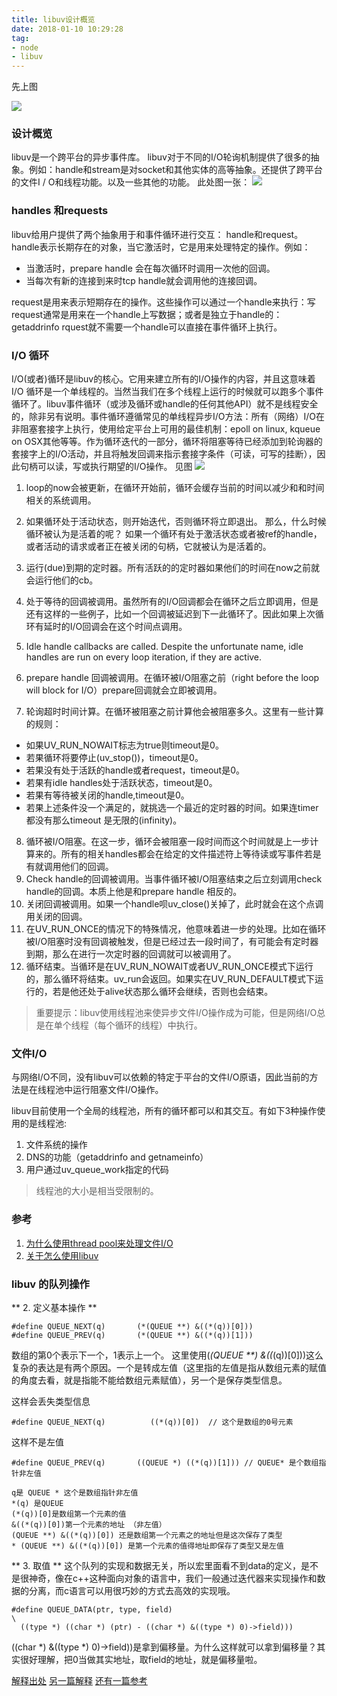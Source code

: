 ```yaml
---
title: libuv设计概览
date: 2018-01-10 10:29:28
tag:
- node
- libuv
---
```


先上图

![](http://7xnyi3.dl1.z0.glb.clouddn.com/2017-07-10-libuv-libuv.png)

<!-- more -->

### 设计概览
libuv是一个跨平台的异步事件库。
libuv对于不同的I/O轮询机制提供了很多的抽象。例如：handle和stream是对socket和其他实体的高等抽象。还提供了跨平台的文件I / O和线程功能。以及一些其他的功能。
此处图一张：
![](http://docs.libuv.org/en/v1.x/_images/architecture.png)

### handles 和requests
libuv给用户提供了两个抽象用于和事件循环进行交互： handle和request。
handle表示长期存在的对象，当它激活时，它是用来处理特定的操作。例如：
  * 当激活时，prepare handle 会在每次循环时调用一次他的回调。
  * 当每次有新的连接到来时tcp handle就会调用他的连接回调。

request是用来表示短期存在的操作。这些操作可以通过一个handle来执行：写request通常是用来在一个handle上写数据；或者是独立于handle的： getaddrinfo rquest就不需要一个handle可以直接在事件循环上执行。

### I/O 循环
I/O(或者)循环是libuv的核心。它用来建立所有的I/O操作的内容，并且这意味着I/O 循环是一个单线程的。当然当我们在多个线程上运行的时候就可以跑多个事件循环了。libuv事件循环（或涉及循环或handle的任何其他API）就不是线程安全的，除非另有说明。事件循环遵循常见的单线程异步I/O方法：所有（网络）I/O在非阻塞套接字上执行，使用给定平台上可用的最佳机制：epoll on linux, kqueue on OSX其他等等。作为循环迭代的一部分，循环将阻塞等待已经添加到轮询器的套接字上的I/O活动，并且将触发回调来指示套接字条件（可读，可写的挂断），因此句柄可以读，写或执行期望的I/O操作。
见图
![](http://docs.libuv.org/en/v1.x/_images/loop_iteration.png)

1. loop的now会被更新，在循环开始前，循环会缓存当前的时间以减少和和时间相关的系统调用。
2. 如果循环处于活动状态，则开始迭代，否则循环将立即退出。 那么，什么时候循环被认为是活着的呢？ 如果一个循环有处于激活状态或者被ref的handle，或者活动的请求或者正在被关闭的句柄，它就被认为是活着的。
3. 运行(due)到期的定时器。所有活跃的的定时器如果他们的时间在now之前就会运行他们的cb。

4. 处于等待的回调被调用。虽然所有的I/O回调都会在循环之后立即调用，但是还有这样的一些例子，比如一个回调被延迟到下一此循环了。因此如果上次循环有延时的I/O回调会在这个时间点调用。
5. Idle handle callbacks are called. Despite the unfortunate name, idle handles are run on every loop iteration, if they are active.
6. prepare handle 回调被调用。在循环被I/O阻塞之前（right before the loop will block for I/O）prepare回调就会立即被调用。
7. 轮询超时时间计算。在循环被阻塞之前计算他会被阻塞多久。这里有一些计算的规则：
  * 如果UV_RUN_NOWAIT标志为true则timeout是0。
  * 若果循环将要停止(uv_stop())，timeout是0。
  * 若果没有处于活跃的handle或者request，timeout是0。
  * 若果有idle handles处于活跃状态，timeout是0。
  * 若果有等待被关闭的handle,timeout是0。
  * 若果上述条件没一个满足的，就挑选一个最近的定时器的时间。如果连timer都没有那么timeout 是无限的(infinity)。
8. 循环被I/O阻塞。在这一步，循环会被阻塞一段时间而这个时间就是上一步计算来的。所有的相关handles都会在给定的文件描述符上等待读或写事件若是有就调用他们的回调。
9. Check handle的回调被调用。当事件循环被I/O阻塞结束之后立刻调用check handle的回调。本质上他是和prepare handle 相反的。
10. 关闭回调被调用。如果一个handle呗uv_close()关掉了，此时就会在这个点调用关闭的回调。
11. 在UV_RUN_ONCE的情况下的特殊情况，他意味着进一步的处理。比如在循环被I/O阻塞时没有回调被触发，但是已经过去一段时间了，有可能会有定时器到期，那么在进行一次定时器的回调就可以被调用了。
12. 循环结束。当循环是在UV_RUN_NOWAIT或者UV_RUN_ONCE模式下运行的，那么循环将结束。uv_run会返回。如果实在UV_RUN_DEFAULT模式下运行的，若是他还处于alive状态那么循环会继续，否则也会结束。
> 重要提示：libuv使用线程池来使异步文件I/O操作成为可能，但是网络I/O总是在单个线程（每个循环的线程）中执行。

### 文件I/O
与网络I/O不同，没有libuv可以依赖的特定于平台的文件I/O原语，因此当前的方法是在线程池中运行阻塞文件I/O操作。

libuv目前使用一个全局的线程池，所有的循环都可以和其交互。有如下3种操作使用的是线程池:
1. 文件系统的操作
2. DNS的功能（getaddrinfo and getnameinfo）
3. 用户通过uv_queue_work指定的代码
> 线程池的大小是相当受限制的。

### 参考
1. [为什么使用thread pool来处理文件I/O](http://blog.libtorrent.org/2012/10/asynchronous-disk-io/)
2. [关于怎么使用libuv](http://luohaha.github.io/Chinese-uvbook/source/introduction.html)

### libuv 的队列操作
** 2. 定义基本操作 **
```
#define QUEUE_NEXT(q)       (*(QUEUE **) &((*(q))[0]))
#define QUEUE_PREV(q)       (*(QUEUE **) &((*(q))[1]))
```
数组的第0个表示下一个，1表示上一个。
这里使用(*(QUEUE **) &((*(q))[0]))这么复杂的表达是有两个原因。一个是转成左值（这里指的左值是指从数组元素的赋值的角度去看，就是指能不能给数组元素赋值），另一个是保存类型信息。

这样会丢失类型信息
```
#define QUEUE_NEXT(q)          ((*(q))[0])  // 这个是数组的0号元素
```

这样不是左值
```
#define QUEUE_PREV(q)       ((QUEUE *) ((*(q))[1])) // QUEUE* 是个数组指针非左值
```

```
q是 QUEUE * 这个是数组指针非左值
*(q) 是QUEUE
(*(q))[0]是数组第一个元素的值
&((*(q))[0])第一个元素的地址 （非左值）
(QUEUE **) &((*(q))[0]) 还是数组第一个元素之的地址但是这次保存了类型
* (QUEUE **) &((*(q))[0]) 是第一个元素的值得地址即保存了类型又是左值
```

** 3. 取值 **
这个队列的实现和数据无关，所以宏里面看不到data的定义，是不是很神奇，像在c++这种面向对象的语言中，我们一般通过迭代器来实现操作和数据的分离，而c语言可以用很巧妙的方式去高效的实现哦。

```
#define QUEUE_DATA(ptr, type, field)                                          \
  ((type *) ((char *) (ptr) - ((char *) &((type *) 0)->field)))
```

((char *) &((type *) 0)->field))是拿到偏移量。为什么这样就可以拿到偏移量？其实很好理解，把0当做其实地址，取field的地址，就是偏移量啦。

[解释出处](https://www.jianshu.com/p/6373de1e117d)
[另一篇解释](http://masutangu.com/2016/10/libuv-source-code/)
[还有一篇参考](http://gngshn.github.io/2017/09/01/libuv-%E6%BA%90%E7%A0%81%E5%88%86%E6%9E%90-1-event-loop%E7%9A%84%E5%88%9D%E5%A7%8B%E5%8C%96/)
